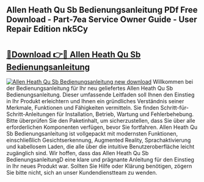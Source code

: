 ## Allen Heath Qu Sb Bedienungsanleitung PDf Free Download - Part-7ea Service Owner Guide - User Repair Edition nk5Cy

# <h2><a href="http://df4zw8m.blite.top/?on=Allen+Heath+Qu+Sb+Bedienungsanleitung">🔗Download 👉🔴 Allen Heath Qu Sb Bedienungsanleitung</a></h2>

[![Allen Heath Qu Sb Bedienungsanleitung new download](https://i.imgur.com/lujVjoI.png)](http://df4zw8m.blite.top/?on=Allen+Heath+Qu+Sb+Bedienungsanleitung)
Willkommen bei der Bedienungsanleitung für Ihr neu geliefertes Allen Heath Qu Sb Bedienungsanleitung. Dieser umfassende Leitfaden soll Ihnen den Einstieg in Ihr Produkt erleichtern und Ihnen ein gründliches Verständnis seiner Merkmale, Funktionen und Fähigkeiten vermitteln. Sie finden Schritt-für-Schritt-Anleitungen für Installation, Betrieb, Wartung und Fehlerbehebung. Bitte überprüfen Sie den Paketinhalt, um sicherzustellen, dass Sie über alle erforderlichen Komponenten verfügen, bevor Sie fortfahren. Allen Heath Qu Sb Bedienungsanleitung ist vollgepackt mit modernsten Funktionen, einschließlich Gesichtserkennung, Augmented Reality, Sprachaktivierung und kabellosem Laden, die alle über die intuitive Benutzeroberfläche leicht zugänglich sind. Wir hoffen, dass das Allen Heath Qu Sb BedienungsanleitungD eine klare und prägnante Anleitung für den Einstieg in Ihr neues Produkt war. Sollten Sie Hilfe oder Klärung benötigen, zögern Sie bitte nicht, sich an unser Kundendienstteam zu wenden.

